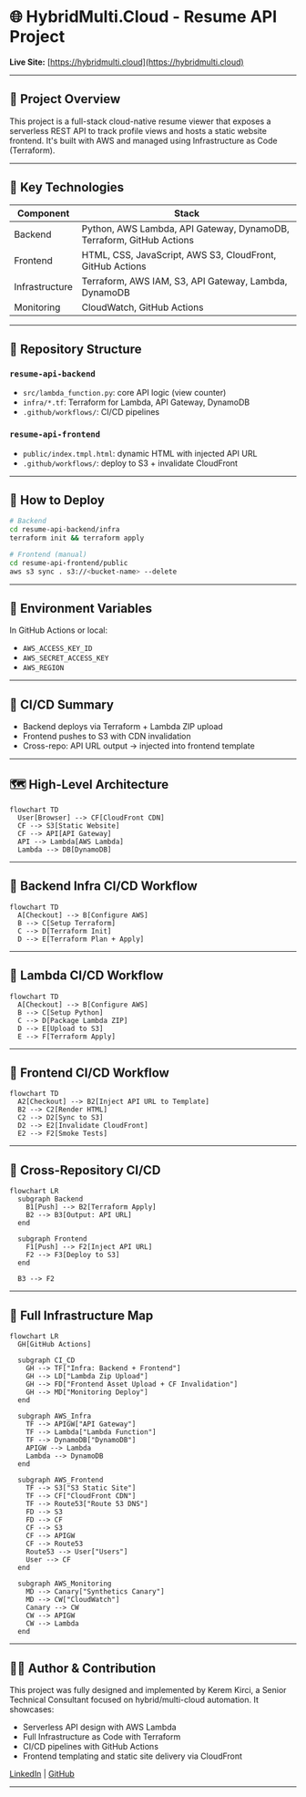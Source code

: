 
# 🌐 HybridMulti.Cloud - Resume API Project

**Live Site:** [https://hybridmulti.cloud](https://hybridmulti.cloud)

---

## 🎯 Project Overview

This project is a full-stack cloud-native resume viewer that exposes a serverless REST API to track profile views and hosts a static website frontend. It's built with AWS and managed using Infrastructure as Code (Terraform).

---

## 🧠 Key Technologies

| Component      | Stack                                                                 |
|----------------|-----------------------------------------------------------------------|
| Backend        | Python, AWS Lambda, API Gateway, DynamoDB, Terraform, GitHub Actions |
| Frontend       | HTML, CSS, JavaScript, AWS S3, CloudFront, GitHub Actions            |
| Infrastructure | Terraform, AWS IAM, S3, API Gateway, Lambda, DynamoDB                |
| Monitoring     | CloudWatch, GitHub Actions                                            |

---

## 📁 Repository Structure

### `resume-api-backend`
- `src/lambda_function.py`: core API logic (view counter)
- `infra/*.tf`: Terraform for Lambda, API Gateway, DynamoDB
- `.github/workflows/`: CI/CD pipelines

### `resume-api-frontend`
- `public/index.tmpl.html`: dynamic HTML with injected API URL
- `.github/workflows/`: deploy to S3 + invalidate CloudFront

---

## 🚀 How to Deploy

```bash
# Backend
cd resume-api-backend/infra
terraform init && terraform apply

# Frontend (manual)
cd resume-api-frontend/public
aws s3 sync . s3://<bucket-name> --delete
```

---

## 🔐 Environment Variables

In GitHub Actions or local:
- `AWS_ACCESS_KEY_ID`
- `AWS_SECRET_ACCESS_KEY`
- `AWS_REGION`

---

## 🧪 CI/CD Summary

- Backend deploys via Terraform + Lambda ZIP upload
- Frontend pushes to S3 with CDN invalidation
- Cross-repo: API URL output → injected into frontend template

---


## 🗺️ High-Level Architecture

```mermaid
flowchart TD
  User[Browser] --> CF[CloudFront CDN]
  CF --> S3[Static Website]
  CF --> API[API Gateway]
  API --> Lambda[AWS Lambda]
  Lambda --> DB[DynamoDB]
```

---

## 🔁 Backend Infra CI/CD Workflow

```mermaid
flowchart TD
  A[Checkout] --> B[Configure AWS]
  B --> C[Setup Terraform]
  C --> D[Terraform Init]
  D --> E[Terraform Plan + Apply]
```

---

## 🔁 Lambda CI/CD Workflow

```mermaid
flowchart TD
  A[Checkout] --> B[Configure AWS]
  B --> C[Setup Python]
  C --> D[Package Lambda ZIP]
  D --> E[Upload to S3]
  E --> F[Terraform Apply]
```

---

## 🔁 Frontend CI/CD Workflow

```mermaid
flowchart TD
  A2[Checkout] --> B2[Inject API URL to Template]
  B2 --> C2[Render HTML]
  C2 --> D2[Sync to S3]
  D2 --> E2[Invalidate CloudFront]
  E2 --> F2[Smoke Tests]
```

---

## 🔄 Cross-Repository CI/CD

```mermaid
flowchart LR
  subgraph Backend
    B1[Push] --> B2[Terraform Apply]
    B2 --> B3[Output: API URL]
  end

  subgraph Frontend
    F1[Push] --> F2[Inject API URL]
    F2 --> F3[Deploy to S3]
  end

  B3 --> F2
```

---

## 🧱 Full Infrastructure Map

```mermaid
flowchart LR
  GH[GitHub Actions]

  subgraph CI_CD
    GH --> TF["Infra: Backend + Frontend"]
    GH --> LD["Lambda Zip Upload"]
    GH --> FD["Frontend Asset Upload + CF Invalidation"]
    GH --> MD["Monitoring Deploy"]
  end

  subgraph AWS_Infra
    TF --> APIGW["API Gateway"]
    TF --> Lambda["Lambda Function"]
    TF --> DynamoDB["DynamoDB"]
    APIGW --> Lambda
    Lambda --> DynamoDB
  end

  subgraph AWS_Frontend
    TF --> S3["S3 Static Site"]
    TF --> CF["CloudFront CDN"]
    TF --> Route53["Route 53 DNS"]
    FD --> S3
    FD --> CF
    CF --> S3
    CF --> APIGW
    CF --> Route53
    Route53 --> User["Users"]
    User --> CF
  end

  subgraph AWS_Monitoring
    MD --> Canary["Synthetics Canary"]
    MD --> CW["CloudWatch"]
    Canary --> CW
    CW --> APIGW
    CW --> Lambda
  end
```

---

## 🙋‍♂️ Author & Contribution

This project was fully designed and implemented by Kerem Kirci, a Senior Technical Consultant focused on hybrid/multi-cloud automation. It showcases:

- Serverless API design with AWS Lambda
- Full Infrastructure as Code with Terraform
- CI/CD pipelines with GitHub Actions
- Frontend templating and static site delivery via CloudFront

[LinkedIn](https://linkedin.com/in/kerem-kirci) | [GitHub](https://github.com/hybridmulticloud)

---
